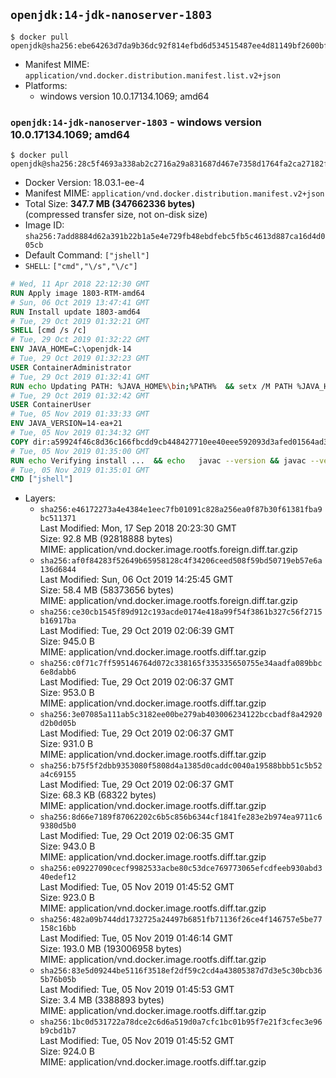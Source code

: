 ## `openjdk:14-jdk-nanoserver-1803`

```console
$ docker pull openjdk@sha256:ebe64263d7da9b36dc92f814efbd6d534515487ee4d81149bf2600bfffa45662
```

-	Manifest MIME: `application/vnd.docker.distribution.manifest.list.v2+json`
-	Platforms:
	-	windows version 10.0.17134.1069; amd64

### `openjdk:14-jdk-nanoserver-1803` - windows version 10.0.17134.1069; amd64

```console
$ docker pull openjdk@sha256:28c5f4693a338ab2c2716a29a831687d467e7358d1764fa2ca27182f2702d88d
```

-	Docker Version: 18.03.1-ee-4
-	Manifest MIME: `application/vnd.docker.distribution.manifest.v2+json`
-	Total Size: **347.7 MB (347662336 bytes)**  
	(compressed transfer size, not on-disk size)
-	Image ID: `sha256:7add8884d62a391b22b1a5e4e729fb48ebdfebc5fb5c4613d887ca16d4d005cb`
-	Default Command: `["jshell"]`
-	`SHELL`: `["cmd","\/s","\/c"]`

```dockerfile
# Wed, 11 Apr 2018 22:12:30 GMT
RUN Apply image 1803-RTM-amd64
# Sun, 06 Oct 2019 13:47:41 GMT
RUN Install update 1803-amd64
# Tue, 29 Oct 2019 01:32:21 GMT
SHELL [cmd /s /c]
# Tue, 29 Oct 2019 01:32:22 GMT
ENV JAVA_HOME=C:\openjdk-14
# Tue, 29 Oct 2019 01:32:23 GMT
USER ContainerAdministrator
# Tue, 29 Oct 2019 01:32:41 GMT
RUN echo Updating PATH: %JAVA_HOME%\bin;%PATH% 	&& setx /M PATH %JAVA_HOME%\bin;%PATH%
# Tue, 29 Oct 2019 01:32:42 GMT
USER ContainerUser
# Tue, 05 Nov 2019 01:33:33 GMT
ENV JAVA_VERSION=14-ea+21
# Tue, 05 Nov 2019 01:34:32 GMT
COPY dir:a59924f46c8d36c166fbcdd9cb448427710ee40eee592093d3afed01564ad30d in C:\openjdk-14 
# Tue, 05 Nov 2019 01:35:00 GMT
RUN echo Verifying install ... 	&& echo   javac --version && javac --version 	&& echo   java --version && java --version
# Tue, 05 Nov 2019 01:35:01 GMT
CMD ["jshell"]
```

-	Layers:
	-	`sha256:e46172273a4e4384e1eec7fb01091c828a256ea0f87b30f61381fba9bc511371`  
		Last Modified: Mon, 17 Sep 2018 20:23:30 GMT  
		Size: 92.8 MB (92818888 bytes)  
		MIME: application/vnd.docker.image.rootfs.foreign.diff.tar.gzip
	-	`sha256:af0f84283f52649b65958128c4f34206ceed508f59bd50719eb57e6a136d6844`  
		Last Modified: Sun, 06 Oct 2019 14:25:45 GMT  
		Size: 58.4 MB (58373656 bytes)  
		MIME: application/vnd.docker.image.rootfs.foreign.diff.tar.gzip
	-	`sha256:ce30cb1545f89d912c193acde0174e418a99f54f3861b327c56f2715b16917ba`  
		Last Modified: Tue, 29 Oct 2019 02:06:39 GMT  
		Size: 945.0 B  
		MIME: application/vnd.docker.image.rootfs.diff.tar.gzip
	-	`sha256:c0f71c7ff595146764d072c338165f335335650755e34aadfa089bbc6e8dabb6`  
		Last Modified: Tue, 29 Oct 2019 02:06:37 GMT  
		Size: 953.0 B  
		MIME: application/vnd.docker.image.rootfs.diff.tar.gzip
	-	`sha256:3e07085a111ab5c3182ee00be279ab403006234122bccbadf8a42920d2b0d05b`  
		Last Modified: Tue, 29 Oct 2019 02:06:37 GMT  
		Size: 931.0 B  
		MIME: application/vnd.docker.image.rootfs.diff.tar.gzip
	-	`sha256:b75f5f2dbb9353080f5808d4a1385d0caddc0040a19588bbb51c5b52a4c69155`  
		Last Modified: Tue, 29 Oct 2019 02:06:37 GMT  
		Size: 68.3 KB (68322 bytes)  
		MIME: application/vnd.docker.image.rootfs.diff.tar.gzip
	-	`sha256:8d66e7189f87062202c6b5c856b6344cf1841fe283e2b974ea9711c69380d5b0`  
		Last Modified: Tue, 29 Oct 2019 02:06:35 GMT  
		Size: 943.0 B  
		MIME: application/vnd.docker.image.rootfs.diff.tar.gzip
	-	`sha256:e09227090cecf9982533acbe80c53dce769773065efcdfeeb930abd340edef12`  
		Last Modified: Tue, 05 Nov 2019 01:45:52 GMT  
		Size: 923.0 B  
		MIME: application/vnd.docker.image.rootfs.diff.tar.gzip
	-	`sha256:482a09b744dd1732725a24497b6851fb71136f26ce4f146757e5be77158c16bb`  
		Last Modified: Tue, 05 Nov 2019 01:46:14 GMT  
		Size: 193.0 MB (193006958 bytes)  
		MIME: application/vnd.docker.image.rootfs.diff.tar.gzip
	-	`sha256:83e5d09244be5116f3518ef2df59c2cd4a43805387d7d3e5c30bcb365b76b05b`  
		Last Modified: Tue, 05 Nov 2019 01:45:53 GMT  
		Size: 3.4 MB (3388893 bytes)  
		MIME: application/vnd.docker.image.rootfs.diff.tar.gzip
	-	`sha256:1bc0d531722a78dce2c6d6a519d0a7cfc1bc01b95f7e21f3cfec3e96b9cbd1b7`  
		Last Modified: Tue, 05 Nov 2019 01:45:52 GMT  
		Size: 924.0 B  
		MIME: application/vnd.docker.image.rootfs.diff.tar.gzip

